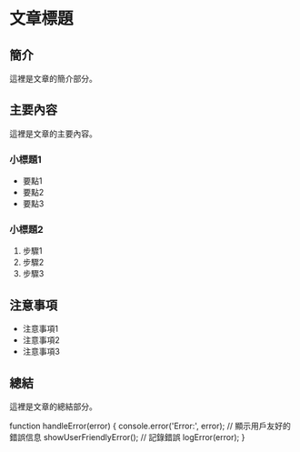 # 文章標題

## 簡介
這裡是文章的簡介部分。

## 主要內容
這裡是文章的主要內容。

### 小標題1
- 要點1
- 要點2
- 要點3

### 小標題2
1. 步驟1
2. 步驟2
3. 步驟3

## 注意事項
- 注意事項1
- 注意事項2
- 注意事項3

## 總結
這裡是文章的總結部分。

function handleError(error) {
  console.error('Error:', error);
  // 顯示用戶友好的錯誤信息
  showUserFriendlyError();
  // 記錄錯誤
  logError(error);
} 